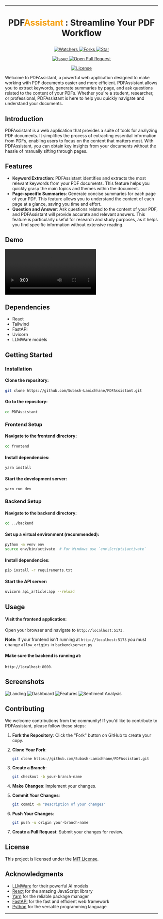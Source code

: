 

---

# <p align="center">PDF<span style="color: #F59E0B;">Assistant</span> : Streamline Your PDF Workflow</p>
<p align="center">
    <p align="center">
        <a href="https://github.com/Subash-Lamichhane/PDFAssistant/" target="blank">
            <img src="https://img.shields.io/github/watchers/Subash-Lamichhane/PDFAssistant?style=for-the-badge&logo=appveyor" alt="Watchers"/>
        </a>
        <a href="https://github.com/Subash-Lamichhane/PDFAssistant/fork" target="blank">
            <img src="https://img.shields.io/github/forks/Subash-Lamichhane/PDFAssistant?style=for-the-badge&logo=appveyor" alt="Forks"/>
        </a>
        <a href="https://github.com/Subash-Lamichhane/PDFAssistant/stargazers" target="blank">
            <img src="https://img.shields.io/github/stars/Subash-Lamichhane/PDFAssistant?style=for-the-badge&logo=appveyor" alt="Star"/>
        </a>
    </p>
    <p align="center">
        <a href="https://github.com/Subash-Lamichhane/PDFAssistant/issues" target="blank">
            <img src="https://img.shields.io/github/issues/Subash-Lamichhane/PDFAssistant?style=for-the-badge&logo=appveyor" alt="Issue"/>
        </a>
        <a href="https://github.com/Subash-Lamichhane/PDFAssistant/pulls" target="blank">
            <img src="https://img.shields.io/github/issues-pr/Subash-Lamichhane/PDFAssistant?style=for-the-badge&logo=appveyor" alt="Open Pull Request"/>
        </a>
    </p>
    <p align="center">
        <a href="https://github.com/Subash-Lamichhane/PDFAssistant/blob/master/LICENSE" target="blank">
            <img src="https://img.shields.io/github/license/rajesh-adk-137/ArticleInsight?style=for-the-badge&logo=appveyor" alt="License" />
        </a>
    </p>
</p>

Welcome to PDFAssistant, a powerful web application designed to make working with PDF documents easier and more efficient. PDFAssistant allows you to extract keywords, generate summaries by page, and ask questions related to the content of your PDFs. Whether you're a student, researcher, or professional, PDFAssistant is here to help you quickly navigate and understand your documents.

## Introduction
PDFAssistant is a web application that provides a suite of tools for analyzing PDF documents. It simplifies the process of extracting essential information from PDFs, enabling users to focus on the content that matters most. With PDFAssistant, you can obtain key insights from your documents without the hassle of manually sifting through pages.

## Features

- **Keyword Extraction**: PDFAssistant identifies and extracts the most relevant keywords from your PDF documents. This feature helps you quickly grasp the main topics and themes within the document.
- **Page-specific Summaries**: Generate concise summaries for each page of your PDF. This feature allows you to understand the content of each page at a glance, saving you time and effort.
- **Question and Answer**: Ask questions related to the content of your PDF, and PDFAssistant will provide accurate and relevant answers. This feature is particularly useful for research and study purposes, as it helps you find specific information without extensive reading.

## Demo
<video src=""></video>

## Dependencies
- React
- Tailwind
- FastAPI
- Uvicorn
- LLMWare models

## Getting Started

### Installation

#### Clone the repository:
```bash
git clone https://github.com/Subash-Lamichhane/PDFAssistant.git
```
#### Go to the repository:
```bash
cd PDFAssistant
```

### Frontend Setup

#### Navigate to the frontend directory:
```bash
cd frontend
```

#### Install dependencies:
```bash
yarn install
```

#### Start the development server:
```bash
yarn run dev
```

### Backend Setup

#### Navigate to the backend directory:
```bash
cd ../backend
```

#### Set up a virtual environment (recommended):
```bash
python -m venv env
source env/bin/activate  # For Windows use `env\Scripts\activate`
```

#### Install dependencies:
```bash
pip install -r requirements.txt
```


#### Start the API server:
```bash
uvicorn api_article:app --reload
```

## Usage

#### Visit the frontend application:
Open your browser and navigate to `http://localhost:5173`.

**Note:** If your frontend isn't running at `http://localhost:5173` you must change `allow_origins` in `backend\server.py`

#### Make sure the backend is running at:
`http://localhost:8000`.


## Screenshots

![Landing](https://github.com/rajesh-adk-137/ArticleInsight/assets/screenshot-placeholder-1)
![Dashboard](https://github.com/rajesh-adk-137/ArticleInsight/assets/screenshot-placeholder-2)
![Features](https://github.com/rajesh-adk-137/ArticleInsight/assets/screenshot-placeholder-3)
![Sentiment Analysis](https://github.com/rajesh-adk-137/ArticleInsight/assets/screenshot-placeholder-4)

## Contributing

We welcome contributions from the community! If you'd like to contribute to PDFAssistant, please follow these steps:

1. **Fork the Repository**: Click the "Fork" button on GitHub to create your copy.

2. **Clone Your Fork**:
   ```bash
   git clone https://github.com/Subash-Lamichhane/PDFAssistant.git
   ```

3. **Create a Branch**:
   ```bash
   git checkout -b your-branch-name
   ```

4. **Make Changes**: Implement your changes.

5. **Commit Your Changes**:
   ```bash
   git commit -m "Description of your changes"
   ```

6. **Push Your Changes**:
   ```bash
   git push -u origin your-branch-name
   ```

7. **Create a Pull Request**: Submit your changes for review.

## License

This project is licensed under the [MIT License](LICENSE).

## Acknowledgments

- [LLMWare](https://www.llmware.ai/) for their powerful AI models
- [React](https://reactjs.org/) for the amazing JavaScript library
- [Yarn](https://yarnpkg.com/) for the reliable package manager
- [FastAPI](https://fastapi.tiangolo.com/) for the fast and efficient web framework
- [Python](https://www.python.org/) for the versatile programming language

---


